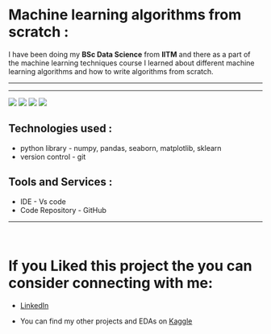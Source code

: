 # Machine learning algorithms from scratch : 

I have been doing my **BSc Data Science** from **IITM** and there as a part of the machine learning techniques course I learned about different machine learning algorithms and how to write algorithms from scratch.

------------------------------- 

<!-- ## Document Structure 

```
Personal Finance 
│
|---- __pycache__
|
|---- .streamlit
|   |---- config.toml
|
|---- data 
|   |---- bangalore - item.csv
|   |---- bangalore - Total_spending.csv
|
|---- demo 
|   |---- __pycache__
|   |---- data
|   |   |---- bangalore - item.csv
|   |   |---- bangalore - Total_spending.csv
|   |
|   |---- demoapp.py
|   |---- democalss.py
|   |---- README.md
|   
|---- results
|   |---- Personal Finance.mp4
|   |---- Screenshot.png
|
|---- static
|   |---- compressed_heroimage.gif
|   |---- hero_image.gif
|
|---- app.py
|---- exploratory_data_analysis.ipynb
|---- finance.py
|---- markdown.py
|---- Procfile 
|---- README.md
|---- requirements.txt
|---- setup.sh

``` -->
---------------------
<p align="left">
    <img src="https://img.shields.io/badge/python%20-%2314354C.svg?&style=for-the-badge&logo=python&logoColor=white"/>
    <img src="https://img.shields.io/badge/pandas-%23150458.svg?style=for-the-badge&logo=pandas&logoColor=white">
    <img src="https://img.shields.io/badge/numpy-%23F7931E.svg?style=for-the-badge&logo=numpy&logoColor=white">
    <img src="https://img.shields.io/badge/vscode-%23190458.svg?style=for-the-badge&logo=visualstudio&logoColor=white">
</p>

## Technologies used : 

* python library - numpy, pandas, seaborn, matplotlib, sklearn 
* version control - git 

## Tools and Services : 
* IDE - Vs code 
* Code Repository - GitHub

-----------------------
<br>

# If you Liked this project the you can consider connecting with me:
* [LinkedIn](https://www.linkedin.com/in/soumyadip-ghorai/) 

* You can find my other projects and EDAs on [Kaggle](https://www.kaggle.com/soumyadipghorai)
